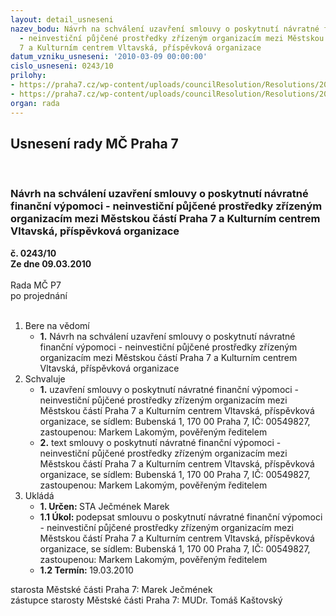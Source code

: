 ```yaml
---
layout: detail_usneseni
nazev_bodu: Návrh na schválení uzavření smlouvy o poskytnutí návratné finanční výpomoci
  - neinvestiční půjčené prostředky zřízeným organizacím mezi Městskou částí Praha
  7 a Kulturním centrem Vltavská, příspěvková organizace
datum_vzniku_usneseni: '2010-03-09 00:00:00'
cislo_usneseni: 0243/10
prilohy:
- https://praha7.cz/wp-content/uploads/councilResolution/Resolutions/20669/12-10-usnesen%c3%ad_zm%c4%8d_p7_o_%c5%99e%c5%a1en%c3%ad_fin._situace.doc
- https://praha7.cz/wp-content/uploads/councilResolution/Resolutions/20669/12-10-s3_-_smlouva_o_p%c5%afj%c4%8dce_s_kc_vltavsk%c3%a1_-_final.doc
organ: rada
---
```

<div id="ucUsn_pList" class="usn">
	<span><h2>Usnesení rady MČ Praha 7 </h2>
<br></span><div class="standBody">
<span><h3>Návrh na schválení uzavření smlouvy o poskytnutí návratné finanční výpomoci - neinvestiční půjčené prostředky zřízeným organizacím mezi Městskou částí Praha 7 a Kulturním centrem Vltavská, příspěvková organizace</h3></span><div class="center">
		<strong>č. 0243/10</strong><br>
	</div>
<div class="center">
		<strong>Ze dne 09.03.2010</strong><br><br>
	</div>Rada MČ P7<br> po projednání<br><br><ol>
<li>Bere na vědomí<ul><li>
<strong>1.</strong> Návrh na schválení uzavření smlouvy o poskytnutí návratné finanční výpomoci - neinvestiční půjčené prostředky zřízeným organizacím mezi Městskou částí Praha 7 a Kulturním centrem Vltavská, příspěvková organizace   </li></ul>
</li>
<li>Schvaluje<ul>
<li>
<strong>1.</strong> uzavření smlouvy o poskytnutí návratné finanční  výpomoci - neinvestiční půjčené prostředky zřízeným organizacím mezi Městskou částí Praha 7 a Kulturním centrem Vltavská, příspěvková organizace, se sídlem: Bubenská 1, 170 00 Praha 7, IČ: 00549827, zastoupenou: Markem Lakomým, pověřeným ředitelem</li>
<li>
<strong>2.</strong> text smlouvy o poskytnutí návratné finanční  výpomoci - neinvestiční půjčené prostředky zřízeným organizacím mezi Městskou částí Praha 7 a Kulturním centrem Vltavská, příspěvková organizace, se sídlem:  Bubenská 1, 170 00 Praha 7, IČ: 00549827, zastoupenou: Markem Lakomým, pověřeným ředitelem        </li>
</ul>
</li>
<li>Ukládá<ul>
<li>
<strong>1. Určen: </strong>STA Ječmének Marek</li>
<li>
<strong>1.1 Úkol: </strong>podepsat smlouvu o poskytnutí návratné finanční  výpomoci - neinvestiční půjčené prostředky zřízeným organizacím mezi Městskou částí Praha 7 a Kulturním centrem Vltavská, příspěvková organizace, se sídlem: Bubenská 1, 170 00 Praha 7, IČ: 00549827, zastoupenou: Markem Lakomým, pověřeným ředitelem</li>
<li>
<strong>1.2 Termín: </strong>19.03.2010</li>
</ul>
</li>
</ol>starosta Městské části Praha 7: Marek Ječmének<br>zástupce starosty Městské části Praha 7: MUDr. Tomáš Kaštovský 
</div>
</div>